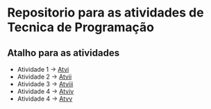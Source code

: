 # Repositorio para as atividades de Tecnica de Programação

## Atalho para as atividades ##

- Atividade 1 -> [Atvi](https://github.com/Jonatas-Dallo/Atv-Tecnica-De-Programa-o/tree/atvi) <br>
- Atividade 2 -> [Atvii](https://github.com/Jonatas-Dallo/Atv-Tecnica-De-Programa-o/tree/atvii) <br>
- Atividade 3 -> [Atviii](https://github.com/Jonatas-Dallo/Atv-Tecnica-De-Programa-o/tree/atviii) <br>
- Atividade 4 -> [Atviv](https://github.com/Jonatas-Dallo/Atv-Tecnica-De-Programa-o/tree/atviv) <br>
- Atividade 4 -> [Atvv](https://github.com/Jonatas-Dallo/Atv-Tecnica-De-Programa-o/tree/atvv) <br>
